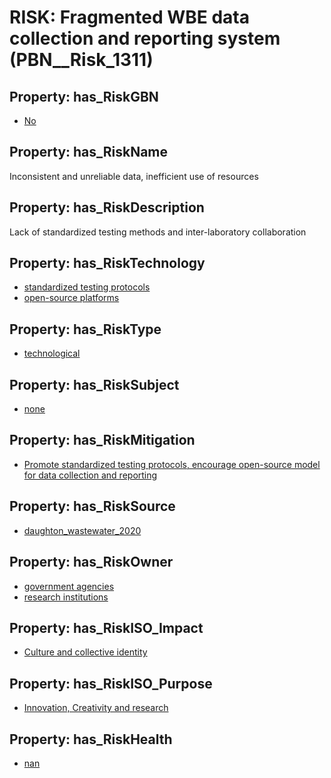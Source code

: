 # RISK: __Fragmented WBE data collection and reporting system__ (PBN__Risk_1311)

## Property: has_RiskGBN

* [No](PBN__RiskGBN_0)

## Property: has_RiskName

Inconsistent and unreliable data, inefficient use of resources

## Property: has_RiskDescription

Lack of standardized testing methods and inter-laboratory collaboration

## Property: has_RiskTechnology

* [standardized testing protocols](PBN__Technology_466)
* [open-source platforms](PBN__Technology_467)

## Property: has_RiskType

* [technological](PBN__RiskType_5)

## Property: has_RiskSubject

* [none](PBN__Stakeholder_629)

## Property: has_RiskMitigation

* [Promote standardized testing protocols, encourage open-source model for data collection and reporting](PBN__RiskMitigation_1800)

## Property: has_RiskSource

* [daughton_wastewater_2020](PBN__Article_213)

## Property: has_RiskOwner

* [government agencies](PBN__Stakeholder_55)
* [research institutions](PBN__Stakeholder_413)

## Property: has_RiskISO_Impact

* [Culture and collective identity](PBN__RiskISO_Purpose_13)

## Property: has_RiskISO_Purpose

* [Innovation, Creativity and research](PBN__RiskISO_Impact_8)

## Property: has_RiskHealth

* [nan](PBN__RiskHealth_6)

